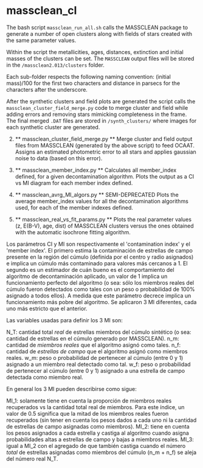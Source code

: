massclean_cl
============

The bash script `massclean_run_all.sh` calls the MASSCLEAN package to generate a number of
open clusters along with fields of stars created with the same parameter values.

Within the script the metallicities, ages, distances, extinction and initial masses of the
clusters can be set. The `MASSCLEAN` output files will be stored in the `/massclean2.013/clusters`
folder.

Each sub-folder respects the following naming convention: (initial mass)/100 for the first two characters
and distance in parsecs for the characters after the underscore.

After the synthetic clusters and field plots are generated the script calls the `massclean_cluster_field_merge.py`
code to merge cluster and field while adding errors and removing stars mimicking completeness in the frame.
The final merged `.DAT` files are stored in `/synth_clusters/` where images for each synthetic cluster
are generated.




2) ** massclean_cluster_field_merge.py **
Merge cluster and field output files from MASSCLEAN (generated by the above script) to feed OCAAT.
Assigns an estimated photometric error to all stars and applies gaussian noise to data (based on this error).


3) ** massclean_member_index.py **
Calculates all member_index defined, for a given decontamination algorithm. Plots the output as a
CI vs MI diagram for each member index defined.


4) ** massclean_avrg_MI_algors.py ** SEMI-DEPRECATED
Plots the average member_index values for all the decontamination algorithms used, for each of the member indexes defined.


5) ** massclean_real_vs_fit_params.py **
Plots the real parameter values (z, E(B-V), age, dist) of MASSCLEAN clusters versus the ones obtained with the
automatic isochrone fitting algorithm.



Los parámetros CI y MI son respectivamente el 'contamination index' y el 'member index'. El primero estima la contaminación de estrellas
de campo presente en la región del cúmulo (definida por el centro y radio asignados) e implica un cúmulo más contaminado para valores
más cercanos a 1. El segundo es un estimador de cuán bueno es el comportamiento del algoritmo de decontaminación aplicado, un valor de
1 implica un funcionamiento perfecto del algoritmo (o sea: sólo los miembros reales del cúmulo fueron detectados como tales con un 
peso o probabilidad de 100% asignado a todos ellos). A medida que este parámetro decrece implica un funcionamiento más pobre del algoritmo.
Se aplicaron 3 MI diferentes, cada uno más estricto que el anterior.

Las variables usadas para definir los 3 MI son:

N_T: cantidad total *real* de estrellas miembros del cúmulo sintético (o sea: cantidad de estrellas en el cúmulo generado por MASSCLEAN).
n_m: cantidad de *miembros reales* que el algoritmo asignó como tales.
n_f: cantidad de *estrellas de campo* que el algoritmo asignó como miembros reales.
w_m: peso o probabilidad de pertenecer al cúmulo (entre 0 y 1) asignado a un miembro real detectado como tal.
w_f: peso o probabilidad de pertenecer al cúmulo (entre 0 y 1) asignado a una estrella de campo detectada como miembro real.

En general los 3 MI pueden describirse como sigue:

MI_1: solamente tiene en cuenta la proporción de miembros reales recuperados vs la cantidad total real de miembros. Para este
índice, un valor de 0.5 significa que la mitad de los miembros reales fueron recuperados (sin tener en cuenta los pesos dados
a cada uno ni la cantidad de estrellas de campo asignadas como miembros).
MI_2: tiene en cuenta los pesos asignados a cada estrella y castiga al algoritmo cuando asigna probabilidades altas a estrellas
de campo y bajas a miembros reales.
MI_3: igual a MI_2 con el agregado de que también castiga cuando el número *total* de estrellas asignadas como miembros del cúmulo
(n_m + n_f) se aleja del número real N_T.